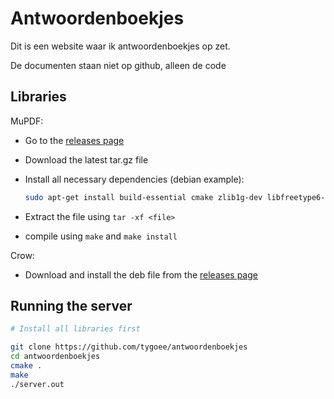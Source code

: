 # Antwoordenboekjes

Dit is een website waar ik antwoordenboekjes op zet.

De documenten staan niet op github, alleen de code

## Libraries

MuPDF:

- Go to the [releases page](https://mupdf.com/releases/index.html)
- Download the latest tar.gz file
- Install all necessary dependencies (debian example):

  ```sh
  sudo apt-get install build-essential cmake zlib1g-dev libfreetype6-dev libjpeg-dev libopenjp2-7-dev libcairo2-dev libturbojpeg0-dev pkg-config libglu1-mesa-dev libx11-dev libxi-dev libxrandr-dev
  ```

- Extract the file using `tar -xf <file>`
- compile using `make` and `make install`

Crow:

- Download and install the deb file from the [releases page](https://github.com/CrowCpp/Crow/releases/)

## Running the server

```sh
# Install all libraries first

git clone https://github.com/tygoee/antwoordenboekjes
cd antwoordenboekjes
cmake .
make
./server.out
```
